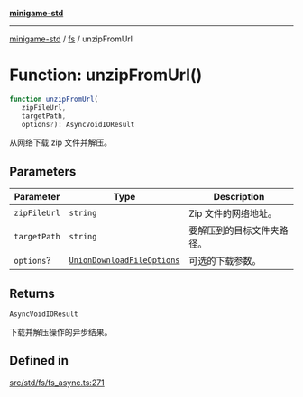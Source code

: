 [**minigame-std**](../../../README.md)

***

[minigame-std](../../../README.md) / [fs](../README.md) / unzipFromUrl

# Function: unzipFromUrl()

```ts
function unzipFromUrl(
   zipFileUrl, 
   targetPath, 
   options?): AsyncVoidIOResult
```

从网络下载 zip 文件并解压。

## Parameters

| Parameter | Type | Description |
| ------ | ------ | ------ |
| `zipFileUrl` | `string` | Zip 文件的网络地址。 |
| `targetPath` | `string` | 要解压到的目标文件夹路径。 |
| `options`? | [`UnionDownloadFileOptions`](../type-aliases/UnionDownloadFileOptions.md) | 可选的下载参数。 |

## Returns

`AsyncVoidIOResult`

下载并解压操作的异步结果。

## Defined in

[src/std/fs/fs\_async.ts:271](https://github.com/JiangJie/minigame-std/blob/eeac001add8ab13d21bab6e48cf53f07cd0a9aad/src/std/fs/fs_async.ts#L271)
